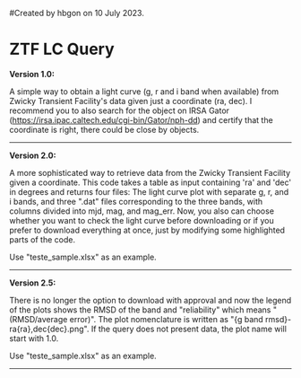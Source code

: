 #Created by hbgon on 10 July 2023.


# ZTF LC Query


**Version 1.0:**

A simple way to obtain a light curve (g, r and i band when available) from Zwicky Transient Facility's data given just a coordinate (ra, dec). I recommend you to also search for the object on IRSA Gator (https://irsa.ipac.caltech.edu/cgi-bin/Gator/nph-dd) and certify that the coordinate is right, there could be close by objects.

----------------------

**Version 2.0:**

A more sophisticated way to retrieve data from the Zwicky Transient Facility given a coordinate. This code takes a table as input containing 'ra' and 'dec' in degrees and returns four files: The light curve plot with separate g, r, and i bands, and three ".dat" files corresponding to the three bands, with columns divided into mjd, mag, and mag_err. Now, you also can choose whether you want to check the light curve before downloading or if you prefer to download everything at once, just by modifying some highlighted parts of the code. 

Use "teste_sample.xlsx" as an example.

----------------------

**Version 2.5:**

There is no longer the option to download with approval and now the legend of the plots shows the RMSD of the band and "reliability" which means "(RMSD/average error)". The plot nomenclature is written as "{g band rmsd}-ra{ra},dec{dec}.png". If the query does not present data, the plot name will start with 1.0.


Use "teste_sample.xlsx" as an example.

----------------------
